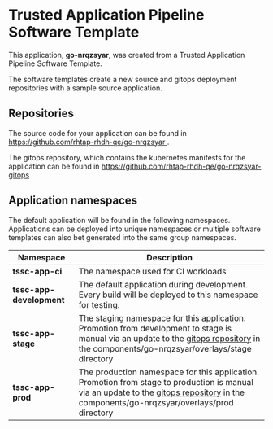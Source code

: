 # Trusted Application Pipeline Software Template

This application, **go-nrqzsyar**, was created from a Trusted Application Pipeline Software Template.

The software templates create a new source and gitops deployment repositories with a sample source application. 

## Repositories

The source code for your application can be found in [https://github.com/rhtap-rhdh-qe/go-nrqzsyar ](https://github.com/rhtap-rhdh-qe/go-nrqzsyar ).
 
The gitops repository, which contains the kubernetes manifests for the application can be found in 
[https://github.com/rhtap-rhdh-qe/go-nrqzsyar-gitops ](https://github.com/rhtap-rhdh-qe/go-nrqzsyar-gitops ) 

## Application namespaces 

The default application will be found in the following namespaces. Applications can be deployed into unique namespaces or multiple software templates can also bet generated into the same group namespaces.  

|  Namespace   |  Description   |  
| -------- | -------- |
| **tssc-app-ci** | The namespace used for CI workloads |
| **tssc-app-development** | The default application during development. Every build will be deployed to this namespace for testing. |
| **tssc-app-stage** | The staging namespace for this application. Promotion from development to stage is manual via an update to the [gitops repository](https://github.com/rhtap-rhdh-qe/go-nrqzsyar-gitops ) in the components/go-nrqzsyar/overlays/stage directory |
| **tssc-app-prod** | The production namespace for this application. Promotion from stage to production is manual via an update to the [gitops repository](https://github.com/rhtap-rhdh-qe/go-nrqzsyar-gitops ) in the components/go-nrqzsyar/overlays/prod directory |